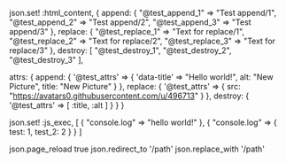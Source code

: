 json.set! :html_content, {
  append: {
    "@test_append_1" => "Test append/1",
    "@test_append_2" => "Test append/2",
    "@test_append_3" => "Test append/3"
  },
  replace: {
    "@test_replace_1" => "Text for replace/1",
    "@test_replace_2" => "Text for replace/2",
    "@test_replace_3" => "Text for replace/3"
  },
  destroy: [ "@test_destroy_1", "@test_destroy_2", "@test_destroy_3" ],

  attrs: {
    append: {
      '@test_attrs' => { 'data-title' => "Hello world!", alt: "New Picture", title: "New Picture" }
    },
    replace: {
      '@test_attrs' => { src: "https://avatars0.githubusercontent.com/u/496713" }
    },
    destroy: {
      '@test_attrs' => [ :title, :alt ]
    }
  }
}

json.set! :js_exec, [
  { "console.log" => "hello world!" },
  { "console.log" => { test: 1, test_2: 2 } }
]

json.page_reload  true
json.redirect_to  '/path'
json.replace_with '/path'
